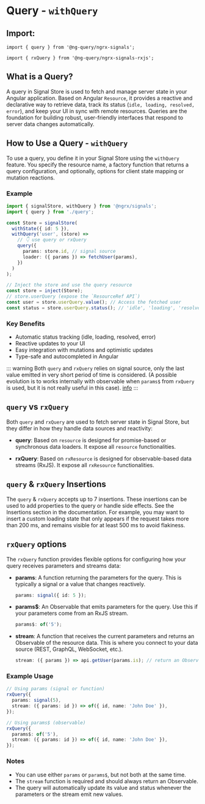 # Query - `withQuery`

## Import:

`import { query } from '@ng-query/ngrx-signals';`

`import { rxQuery } from '@ng-query/ngrx-signals-rxjs';`

## What is a Query?

A query in Signal Store is used to fetch and manage server state in your Angular application. Based on Angular `Resource`, it provides a reactive and declarative way to retrieve data, track its status (`idle, loading, resolved, error`), and keep your UI in sync with remote resources. Queries are the foundation for building robust, user-friendly interfaces that respond to server data changes automatically.

## How to Use a Query - `withQuery`

To use a query, you define it in your Signal Store using the `withQuery` feature. You specify the resource name, a factory function that returns a query configuration, and optionally, options for client state mapping or mutation reactions.

### Example

```typescript
import { signalStore, withQuery } from '@ngrx/signals';
import { query } from './query';

const Store = signalStore(
  withState({ id: 5 }),
  withQuery('user', (store) =>
    // 👇 use query or rxQuery
    query({
      params: store.id, // signal source
      loader: ({ params }) => fetchUser(params),
    })
  )
);

// Inject the store and use the query resource
const store = inject(Store);
// store.userQuery (expose the `ResourceRef API`)
const user = store.userQuery.value(); // Access the fetched user
const status = store.userQuery.status(); // 'idle', 'loading', 'resolved', 'error'
```

### Key Benefits

- Automatic status tracking (idle, loading, resolved, error)
- Reactive updates to your UI
- Easy integration with mutations and optimistic updates
- Type-safe and autocompleted in Angular

::: warning
Both `query` and `rxQuery` relies on signal source, only the last value emitted in very short period of time is considered.
(A possible evolution is to works internally with observable when `params$` from `rxQuery` is used, but it is not really useful in this case).
[info](https://dev.to/lcsga/les-signals-angular-ne-remplacent-pas-les-observables-push-vs-pull-4jk1https://dev.to/lcsga/les-signals-angular-ne-remplacent-pas-les-observables-push-vs-pull-4jk1)
:::

## `query` vs `rxQuery`

Both `query` and `rxQuery` are used to fetch server state in Signal Store, but they differ in how they handle data sources and reactivity:

- **query**: Based on `resource` is designed for promise-based or synchronous data loaders. It expose all `resource` functionalities.

- **rxQuery**: Based on `rxResource` is designed for observable-based data streams (RxJS). It expose all `rxResource` functionalities.

## `query` & `rxQuery` Insertions

The `query` & `rxQuery` accepts up to 7 insertions. These insertions can be used to add properties to the query or handle side effects. See the Insertions section in the documentation.
For example, you may want to insert a custom loading state that only appears if the request takes more than 200 ms, and remains visible for at least 500 ms to avoid flakiness.

## `rxQuery` options

The `rxQuery` function provides flexible options for configuring how your query receives parameters and streams data:

- **params**: A function returning the parameters for the query. This is typically a signal or a value that changes reactively.

  ```typescript
  params: signal({ id: 5 });
  ```

- **params$**: An Observable that emits parameters for the query. Use this if your parameters come from an RxJS stream.

  ```typescript
  params$: of('5');
  ```

- **stream**: A function that receives the current parameters and returns an Observable of the resource data. This is where you connect to your data source (REST, GraphQL, WebSocket, etc.).
  ```typescript
  stream: ({ params }) => api.getUser(params.is); // return an Observable<User>
  ```

### Example Usage

```typescript
// Using params (signal or function)
rxQuery({
  params: signal(5),
  stream: ({ params: id }) => of({ id, name: 'John Doe' }),
});

// Using params$ (observable)
rxQuery({
  params$: of('5'),
  stream: ({ params: id }) => of({ id, name: 'John Doe' }),
});
```

### Notes

- You can use either `params` or `params$`, but not both at the same time.
- The `stream` function is required and should always return an Observable.
- The query will automatically update its value and status whenever the parameters or the stream emit new values.

